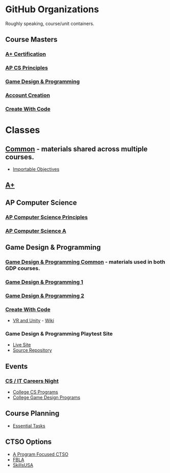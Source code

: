 # GitHub Organizations

Roughly speaking, course/unit containers.

## Course Masters

### [A+ Certification]()

### [AP CS Principles]()

### [Game Design & Programming](https://github.com/GDP-Master)

### [Account Creation]()

### [Create With Code]()


# Classes

## [Common](https://github.com/DouglasUrner/Common) - materials shared across multiple courses.

* [Importable Objectives](https://docs.google.com/spreadsheets/d/1znEmmPVIqyuKuEIykr42J01GpGllssM1PG2sf0lqiyg/edit?usp=sharing)

## [A+](https://github.com/DouglasUrner/A-Plus)

## AP Computer Science

### [AP Computer Science Principles](https://github.com/DouglasUrner/CSP)

### [AP Computer Science A](https://github.com/DouglasUrner/CSA)

## Game Design & Programming

### [Game Design & Programming Common](https://github.com/DouglasUrner/GDP-Common) - materials used in both GDP courses.

### [Game Design & Programming 1](https://github.com/DouglasUrner/GDP1)

### [Game Design & Programming 2](https://github.com/DouglasUrner/GDP2)

### [Create With Code](https://github.com/DouglasUrner/Create-With-Code)

* [VR and Unity](https://github.com/DouglasUrner/VR-and-Unity) - [Wiki](https://github.com/DouglasUrner/VR-and-Unity/wiki)

### Game Design & Programming Playtest Site
* [Live Site](https://douglasurner.github.io/GDP-Playtest/)
* [Source Repository](https://github.com/DouglasUrner/GDP-Playtest)

## Events

### [CS / IT Careers Night](https://github.com/DouglasUrner/CS-Careers)

* [College CS Programs](https://github.com/DouglasUrner/Common/blob/master/resources/college-cs-programs.md)
* [College Game Design Programs](https://github.com/DouglasUrner/Common/blob/master/resources/game-design-programs.md)

## Course Planning

* [Essential Tasks](https://github.com/DouglasUrner/CS-Essential-Tasks)

## CTSO Options

* [A Program Focused CTSO](https://github.com/DouglasUrner/CS-CTSO)
* [FBLA]()
* [SkillsUSA]()
